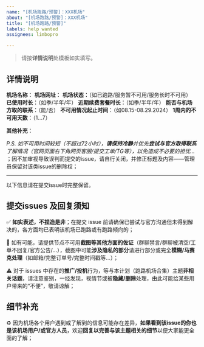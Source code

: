 ```yaml
---
name: "[机场跑路/预警]：XXX机场"
about: "[机场跑路/预警]：XXX机场"
title: "[机场跑路/预警]"
labels: help wanted
assignees: limbopro

---
```


> 请按**详情说明**处模板如实填写。

## 详情说明

**机场名称**：
**机场网址**：
**机场状态**：（如已跑路/服务暂不可用/服务长时不可用）
**已使用时长**：（如季/半年/年）
**近期续费套餐时长**：（如季/半年/年）
**能否与机场方取的联系**：（能/否）
**不可用情况起止时间**：（如08.15-08.29.2024）
**1周内的不可用天数**：（1...7）

**其他补充**：

*P.S. 如不可用时间较短（不超过72小时），**请保持冷静**并优先**尝试与官方取得联系**了解情况（官网页面右下角网页客服/提交工单/TG等），以免造成不必要的担忧...* ；因不加审视导致误判而提交的issue，请自行关闭，并修正标题及内容——管理员保留对该类issue的删除权；

---

以下信息请在提交issue时完整保留。

## 提交issues 及回复须知

✅ **如实表述，不捏造是非**；在提交 issue 前请确保已尝试与官方沟通但未得到解决的，各方面均已表明该机场已跑路或有跑路倾向的；

🔔 如有可能，请提供节点不可用**截图等其他方面的佐证**（群聊禁言/群聊被清空/工单不回复/官方公告/...），截图中可能**涉及隐私的部分**请进行部分或完全**模糊/马赛克处理**（如邮箱/完整订单号/完整时间戳等...）；

⚠️ 对于 issues 中存在的**推广/投机**行为，等与本计划（跑路机场合集）主题**非相关话题**，请注意鉴别，一经发现，视情节或被**隐藏/删除**处理，由此可能给某些用户带来的“不便”，敬请谅解；

## 细节补充

♻️ 因为机场各个用户遇到或了解到的信息可能存在差异，**如果看到该issue的你也是该机场用户/或官方人员**，欢迎**回复以完善与该主题相关的细节**以便大家能更全面的了解；
